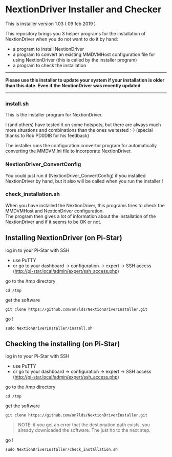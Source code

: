 NextionDriver Installer and Checker
===================================

This is installer version 1.03 ( 09 feb 2019 )

This repository brings you 3 helper programs for the installation of
NextionDriver when you do not want to do it by hand:

 * a program to install NextionDriver
 * a program to convert an existing MMDVMHost configuration file for
   using NextionDriver (this is called by the installer program)
 * a program to check the installation

-----
__Please use this installer to update your system if your installation is
older than this date. Even if the NextionDriver was recently updated__

-----


### install.sh

This is the installer program for NextionDriver.

I (and others) have tested it on some hotspots, but there are always
much more situations and combinations than the ones we tested :-)
(special thanks to Rob PD0DIB for his feedback)

The installer runs the configuration convertor program for automatically
converting the MMDVM.ini file to incorporate NextionDriver.


### NextionDriver_ConvertConfig

You could just run it (NextionDriver_ConvertConfig) if you installed
NextionDriver by hand, but it also will be called when you run the
installer !

### check_installation.sh

When you have installed the NextionDriver, this programs tries to check
the  MMDVMHost and NextionDriver configuration.  
The program then gives a lot of information about the installation
of the NextionDriver and if it seems to be OK or not.




## Installing NextionDriver (on Pi-Star)

log in to your Pi-Star with SSH

* use PuTTY
* or go to your dashboard -> configuration -> expert -> SSH access
  (http://pi-star.local/admin/expert/ssh_access.php)

go to the /tmp directory
```
cd /tmp
```

get the software
```
git clone https://github.com/on7lds/NextionDriverInstaller.git
```

go !
```
sudo NextionDriverInstaller/install.sh
```


## Checking the installing (on Pi-Star)

log in to your Pi-Star with SSH

* use PuTTY
* or go to your dashboard -> configuration -> expert -> SSH access (http://pi-star.local/admin/expert/ssh_access.php)

go to the /tmp directory
```
cd /tmp
```

get the software
```
git clone https://github.com/on7lds/NextionDriverInstaller.git
```
>NOTE: if you get an error that the destionation path exists,
>you already downloaded the software. The just ho to the next step.

go !
```
sudo NextionDriverInstaller/check_installation.sh
```
